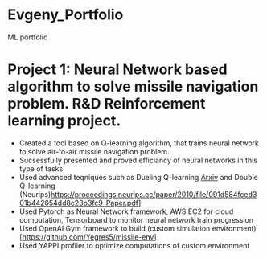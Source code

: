 # Evgeny_Portfolio
ML portfolio
# Project 1: Neural Network based algorithm to solve missile navigation problem. R&D Reinforcement learning project.
* Created a tool based on Q-learning algorithm, that trains neural network to solve air-to-air missile navigation problem.
* Sucsessfully presented and proved efficiancy of neural networks in this type of tasks
* Used advanced teqniques such as Dueling Q-learning [Arxiv](https://arxiv.org/abs/1511.06581) and Double Q-learning (Neurips)https://proceedings.neurips.cc/paper/2010/file/091d584fced301b442654dd8c23b3fc9-Paper.pdf]
* Used Pytorch as Neural Network framework, AWS EC2 for cloud computation, Tensorboard to monitor neural network train progression
* Used OpenAI Gym framework to build (custom simulation environment)[https://github.com/Yegres5/missile-env]
* Used YAPPI profiler to optimize computations of custom environment


